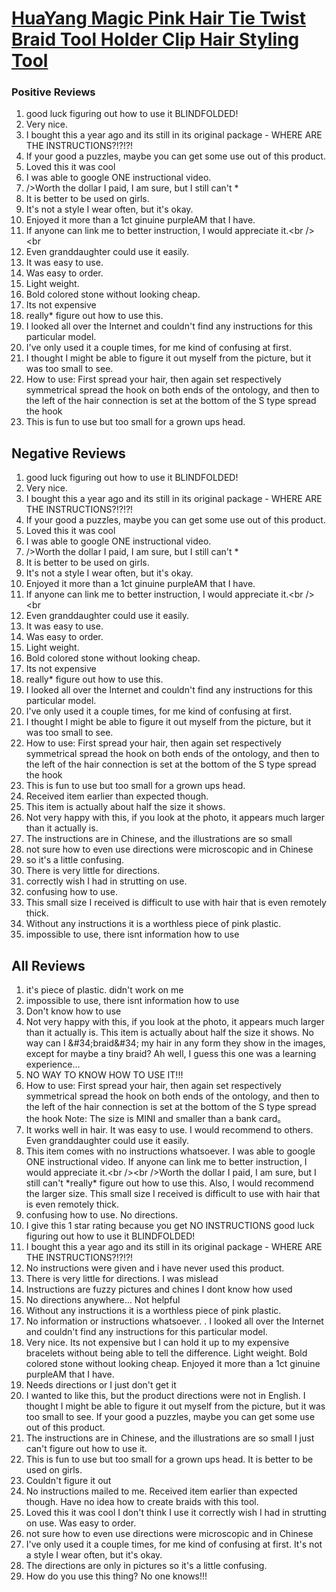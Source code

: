 # [HuaYang Magic Pink Hair Tie Twist Braid Tool Holder Clip Hair Styling Tool](https://products.checkmycream.com/products/HuaYang-Magic-Pink-Hair-Tie-Twist-Braid-Tool-Holder-Clip-Hair-Styling-Tool.html)

### Positive Reviews

<ol>
      <li>good luck figuring out how to use it BLINDFOLDED!</li>
      <li>Very nice.</li>
      <li>I bought this a year ago and its still in its original package - WHERE ARE THE INSTRUCTIONS?!?!?!</li>
      <li>If your good a puzzles, maybe you can get some use out of this product.</li>
      <li>Loved this it was cool</li>
      <li>I was able to google ONE instructional video.  </li>
      <li>/&gt;Worth the dollar I paid, I am sure, but I still can&#x27;t *</li>
      <li>It is better to be used on girls.</li>
      <li>It&#x27;s not a style I wear often, but it&#x27;s okay.</li>
      <li>Enjoyed it more than a 1ct ginuine purpleAM that I have.</li>
      <li>If anyone can link me to better instruction, I would appreciate it.&lt;br /&gt;&lt;br</li>
      <li>Even granddaughter could use it easily.</li>
      <li>It was easy to use.  </li>
      <li>Was easy to order.</li>
      <li>Light weight.</li>
      <li>Bold colored stone without looking cheap.</li>
      <li>Its not expensive</li>
      <li>really* figure out how to use this.  </li>
      <li>I looked all over the Internet and couldn&#x27;t find any instructions for this particular model.</li>
      <li>I&#x27;ve only used it a couple times, for me kind of confusing at first.  </li>
      <li>I thought I might be able to figure it out myself from the picture, but it was too small to see.</li>
      <li>How to use: First spread your hair, then again set respectively symmetrical spread the hook on both ends of the ontology, and then to the left of the hair connection is set at the bottom of the S type spread the hook  </li>
      <li>This is fun to use but too small for a grown ups head.</li>
</ol>


<h2>Negative Reviews</h2>
<ol>
<li> good luck figuring out how to use it BLINDFOLDED!</li>
<li> Very nice.</li>
<li> I bought this a year ago and its still in its original package - WHERE ARE THE INSTRUCTIONS?!?!?!</li>
<li> If your good a puzzles, maybe you can get some use out of this product.</li>
<li> Loved this it was cool</li>
<li> I was able to google ONE instructional video.  </li>
<li> /&gt;Worth the dollar I paid, I am sure, but I still can&#x27;t *</li>
<li> It is better to be used on girls.</li>
<li> It&#x27;s not a style I wear often, but it&#x27;s okay.</li>
<li> Enjoyed it more than a 1ct ginuine purpleAM that I have.</li>
<li> If anyone can link me to better instruction, I would appreciate it.&lt;br /&gt;&lt;br</li>
<li> Even granddaughter could use it easily.</li>
<li> It was easy to use.  </li>
<li> Was easy to order.</li>
<li> Light weight.</li>
<li> Bold colored stone without looking cheap.</li>
<li> Its not expensive</li>
<li> really* figure out how to use this.  </li>
<li> I looked all over the Internet and couldn&#x27;t find any instructions for this particular model.</li>
<li> I&#x27;ve only used it a couple times, for me kind of confusing at first.  </li>
<li> I thought I might be able to figure it out myself from the picture, but it was too small to see.</li>
<li> How to use: First spread your hair, then again set respectively symmetrical spread the hook on both ends of the ontology, and then to the left of the hair connection is set at the bottom of the S type spread the hook  </li>
<li> This is fun to use but too small for a grown ups head.</li>
<li> Received item earlier than expected though.</li>
<li> This item is actually about half the size it shows.</li>
<li> Not very happy with this, if you look at the photo, it appears much larger than it actually is.</li>
<li> The instructions are in Chinese, and the illustrations are so small</li>
<li> not sure how to even use directions were microscopic and in Chinese</li>
<li> so it&#x27;s a little confusing.</li>
<li> There is very little for directions.</li>
<li> correctly wish I had in strutting on use.</li>
<li> confusing how to use.</li>
<li> This small size I received is difficult to use with hair that is even remotely thick.</li>
<li> Without any instructions it is a worthless piece of pink plastic.</li>
<li> impossible to use, there isnt information how to use</li>
</ol>

<h2>All Reviews</h2>

<ol>
    <li> it&#x27;s piece of plastic. didn&#x27;t work on me</li>
    <li> impossible to use, there isnt information how to use</li>
    <li> Don&#x27;t know how to use</li>
    <li> Not very happy with this, if you look at the photo, it appears much larger than it actually is. This item is actually about half the size it shows. No way can I &amp;#34;braid&amp;#34; my hair in any form they show in the images, except for maybe a tiny braid? Ah well, I guess this one was a learning experience...</li>
    <li> NO WAY TO KNOW HOW TO USE IT!!!</li>
    <li> How to use: First spread your hair, then again set respectively symmetrical spread the hook on both ends of the ontology, and then to the left of the hair connection is set at the bottom of the S type spread the hook  Note: The size is MINI and smaller than a bank card。</li>
    <li> It works well  in hair.  It was easy to use.  I  would recommend to others.  Even granddaughter could use it easily.</li>
    <li> This item comes with no instructions whatsoever.  I was able to google ONE instructional video.  If anyone can link me to better instruction, I would appreciate it.&lt;br /&gt;&lt;br /&gt;Worth the dollar I paid, I am sure, but I still can&#x27;t *really* figure out how to use this.  Also, I would recommend the larger size.  This small size I received is difficult to use with hair that is even remotely thick.</li>
    <li> confusing how to use. No directions.</li>
    <li> I give this 1 star rating because you get NO INSTRUCTIONS good luck figuring out how to use it BLINDFOLDED!</li>
    <li> I bought this a year ago and its still in its original package - WHERE ARE THE INSTRUCTIONS?!?!?!</li>
    <li> No instructions were given and i have never used this product.</li>
    <li> There is very little for directions. I was mislead</li>
    <li> Instructions are fuzzy pictures and chines I dont know how used</li>
    <li> No directions anywhere... Not helpful</li>
    <li> Without any instructions it is a worthless piece of pink plastic.</li>
    <li> No information or instructions whatsoever.  . I looked all over the Internet and couldn&#x27;t find any instructions for this particular model.</li>
    <li> Very nice. Its not expensive but I can hold it up to my expensive bracelets without being able to tell the difference. Light weight. Bold colored stone without looking cheap. Enjoyed it more than a 1ct ginuine purpleAM that I have.</li>
    <li> Needs directions or I just don&#x27;t get it</li>
    <li> I wanted to like this, but the product directions were not in English. I thought I might be able to figure it out myself from the picture, but it was too small to see. If your good a puzzles, maybe you can get some use out of this product.</li>
    <li> The instructions are in Chinese, and the illustrations are so small I just can&#x27;t figure out how to use it.</li>
    <li> This is fun to use but too small for a grown ups head. It is better to be used on girls.</li>
    <li> Couldn&#x27;t figure it out</li>
    <li> No instructions mailed to me. Received item earlier than expected though. Have no idea how to create braids with this tool.</li>
    <li> Loved this it was cool I don&#x27;t think I use it correctly wish I had in strutting on use. Was easy to order.</li>
    <li> not sure how to even use directions were microscopic and in Chinese</li>
    <li> I&#x27;ve only used it a couple times, for me kind of confusing at first.  It&#x27;s not a style I wear often, but it&#x27;s okay.</li>
    <li> The directions are only in pictures so it&#x27;s a little confusing.</li>
    <li> How do you use this thing?  No one knows!!!</li>
</ol>




